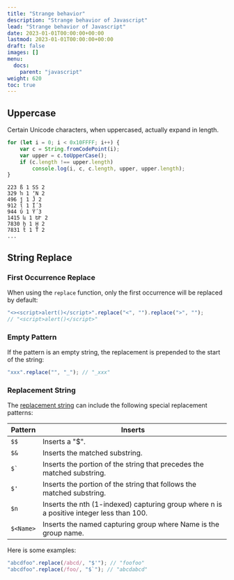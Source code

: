 ```yaml
---
title: "Strange behavior"
description: "Strange behavior of Javascript"
lead: "Strange behavior of Javascript"
date: 2023-01-01T00:00:00+00:00
lastmod: 2023-01-01T00:00:00+00:00
draft: false
images: []
menu:
  docs:
    parent: "javascript"
weight: 620
toc: true
---
```


## Uppercase

Certain Unicode characters, when uppercased, actually expand in length.

```js
for (let i = 0; i < 0x10FFFF; i++) {
	var c = String.fromCodePoint(i);
	var upper = c.toUpperCase();
	if (c.length !== upper.length)
		console.log(i, c, c.length, upper, upper.length);
}
```

```
223 ß 1 SS 2
329 ŉ 1 ʼN 2
496 ǰ 1 J̌ 2
912 ΐ 1 Ϊ́ 3
944 ΰ 1 Ϋ́ 3
1415 և 1 ԵՒ 2
7830 ẖ 1 H̱ 2
7831 ẗ 1 T̈ 2
...
```

## String Replace

### First Occurrence Replace

When using the `replace` function, only the first occurrence will be replaced by default:

```js
"<><script>alert()</script>".replace("<", "").replace(">", "");
// "<script>alert()</script>"
```

### Empty Pattern

If the pattern is an empty string, the replacement is prepended to the start of the string:

```js
"xxx".replace("", "_"); // "_xxx"
```

### Replacement String

The [replacement string](https://developer.mozilla.org/en-US/docs/Web/JavaScript/Reference/Global_Objects/String/replace#specifying_a_string_as_the_replacement) can include the following special replacement patterns:

| Pattern   | Inserts                                                |
|-----------|--------------------------------------------------------|
| `$$`      | Inserts a "$".                                         |
| `$&`      | Inserts the matched substring.                         |
| ``$` ``   | Inserts the portion of the string that precedes the matched substring. |
| `$'`      | Inserts the portion of the string that follows the matched substring. |
| `$n`      | Inserts the nth (1-indexed) capturing group where n is a positive integer less than 100. |
| `$<Name>` | Inserts the named capturing group where Name is the group name. |

Here is some examples:

```js
"abcdfoo".replace(/abcd/, "$'"); // "foofoo"
"abcdfoo".replace(/foo/, "$`"); // "abcdabcd"
```